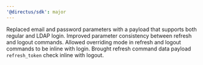 ```yaml
---
'@directus/sdk': major
---
```


Replaced email and password parameters with a payload that supports both regular and LDAP login. Improved parameter consistency between refresh and logout commands. Allowed overriding mode in refresh and logout commands to be inline with login. Brought refresh command data payload `refresh_token` check inline with logout.
